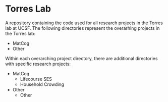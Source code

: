 # Torres Lab

A repository containing the code used for all research projects in the Torres lab at UCSF. The following directories represent the overarhing projects in the Torres lab:

- MatCog
- Other

Within each overarching project directory, there are additional directories with specific research projects: 

- MatCog
  - Lifecourse SES
  - Household Crowding
- Other
  - Other
